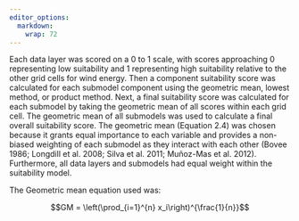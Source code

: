 ```yaml
---
editor_options: 
  markdown: 
    wrap: 72
---
```


Each data layer was scored on a 0 to 1 scale, with scores approaching 0
representing low suitability and 1 representing high suitability
relative to the other grid cells for wind energy. Then a component
suitability score was calculated for each submodel component using the
geometric mean, lowest method, or product method. Next, a final
suitability score was calculated for each submodel by taking the
geometric mean of all scores within each grid cell. The geometric mean
of all submodels was used to calculate a final overall suitability
score. The geometric mean (Equation 2.4) was chosen because it grants
equal importance to each variable and provides a non-biased weighting of
each submodel as they interact with each other (Bovee 1986; Longdill et
al. 2008; Silva et al. 2011; Muñoz-Mas et al. 2012). Furthermore, all
data layers and submodels had equal weight within the suitability model.

The Geometric mean equation used was:

$$GM = \left(\prod_{i=1}^{n} x_i\right)^{\frac{1}{n}}$$
